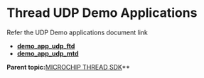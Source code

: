 # Thread UDP Demo Applications

Refer the UDP Demo applications document link

-   **[demo_app_udp_ftd](https://onlinedocs.microchip.com/oxy/GUID-2DB248AF-C243-496D-9819-969E43CA63BC)**  
-   **[demo_app_udp_mtd](https://onlinedocs.microchip.com/oxy/GUID-2DB248AF-C243-496D-9819-969E43CA63BC)** 

**Parent topic:**[MICROCHIP THREAD SDK](https://onlinedocs.microchip.com/oxy/GUID-2DB248AF-C243-496D-9819-969E43CA63BC)** 
